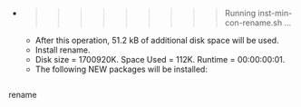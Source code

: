 * >>>>>>>>> Running inst-min-con-rename.sh ...
  * After this operation, 51.2 kB of additional disk space will be used.
  * Install rename.
  * Disk size = 1700920K. Space Used = 112K. Runtime = 00:00:00:01.
  * The following NEW packages will be installed:
  ```bash
rename
  ```
